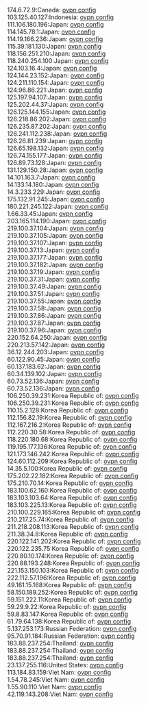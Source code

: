 174.6.72.9:Canada: [ovpn config](vpn/174_6_72_9.ovpn)  
103.125.40.127:Indonesia: [ovpn config](vpn/103_125_40_127.ovpn)  
111.106.180.196:Japan: [ovpn config](vpn/111_106_180_196.ovpn)  
114.145.78.1:Japan: [ovpn config](vpn/114_145_78_1.ovpn)  
114.19.166.236:Japan: [ovpn config](vpn/114_19_166_236.ovpn)  
115.39.181.130:Japan: [ovpn config](vpn/115_39_181_130.ovpn)  
118.156.251.210:Japan: [ovpn config](vpn/118_156_251_210.ovpn)  
118.240.254.100:Japan: [ovpn config](vpn/118_240_254_100.ovpn)  
124.103.16.4:Japan: [ovpn config](vpn/124_103_16_4.ovpn)  
124.144.23.152:Japan: [ovpn config](vpn/124_144_23_152.ovpn)  
124.211.110.154:Japan: [ovpn config](vpn/124_211_110_154.ovpn)  
124.96.86.221:Japan: [ovpn config](vpn/124_96_86_221.ovpn)  
125.197.94.107:Japan: [ovpn config](vpn/125_197_94_107.ovpn)  
125.202.44.37:Japan: [ovpn config](vpn/125_202_44_37.ovpn)  
126.125.144.155:Japan: [ovpn config](vpn/126_125_144_155.ovpn)  
126.218.86.202:Japan: [ovpn config](vpn/126_218_86_202.ovpn)  
126.235.87.202:Japan: [ovpn config](vpn/126_235_87_202.ovpn)  
126.241.112.238:Japan: [ovpn config](vpn/126_241_112_238.ovpn)  
126.26.81.239:Japan: [ovpn config](vpn/126_26_81_239.ovpn)  
126.65.198.132:Japan: [ovpn config](vpn/126_65_198_132.ovpn)  
126.74.155.177:Japan: [ovpn config](vpn/126_74_155_177.ovpn)  
126.89.73.128:Japan: [ovpn config](vpn/126_89_73_128.ovpn)  
131.129.150.28:Japan: [ovpn config](vpn/131_129_150_28.ovpn)  
14.101.163.7:Japan: [ovpn config](vpn/14_101_163_7.ovpn)  
14.133.14.180:Japan: [ovpn config](vpn/14_133_14_180.ovpn)  
14.3.233.229:Japan: [ovpn config](vpn/14_3_233_229.ovpn)  
175.132.91.245:Japan: [ovpn config](vpn/175_132_91_245.ovpn)  
180.221.245.122:Japan: [ovpn config](vpn/180_221_245_122.ovpn)  
1.66.33.45:Japan: [ovpn config](vpn/1_66_33_45.ovpn)  
203.165.114.190:Japan: [ovpn config](vpn/203_165_114_190.ovpn)  
219.100.37.104:Japan: [ovpn config](vpn/219_100_37_104.ovpn)  
219.100.37.105:Japan: [ovpn config](vpn/219_100_37_105.ovpn)  
219.100.37.107:Japan: [ovpn config](vpn/219_100_37_107.ovpn)  
219.100.37.13:Japan: [ovpn config](vpn/219_100_37_13.ovpn)  
219.100.37.177:Japan: [ovpn config](vpn/219_100_37_177.ovpn)  
219.100.37.182:Japan: [ovpn config](vpn/219_100_37_182.ovpn)  
219.100.37.19:Japan: [ovpn config](vpn/219_100_37_19.ovpn)  
219.100.37.31:Japan: [ovpn config](vpn/219_100_37_31.ovpn)  
219.100.37.49:Japan: [ovpn config](vpn/219_100_37_49.ovpn)  
219.100.37.51:Japan: [ovpn config](vpn/219_100_37_51.ovpn)  
219.100.37.55:Japan: [ovpn config](vpn/219_100_37_55.ovpn)  
219.100.37.58:Japan: [ovpn config](vpn/219_100_37_58.ovpn)  
219.100.37.86:Japan: [ovpn config](vpn/219_100_37_86.ovpn)  
219.100.37.87:Japan: [ovpn config](vpn/219_100_37_87.ovpn)  
219.100.37.96:Japan: [ovpn config](vpn/219_100_37_96.ovpn)  
220.152.64.250:Japan: [ovpn config](vpn/220_152_64_250.ovpn)  
220.213.57.142:Japan: [ovpn config](vpn/220_213_57_142.ovpn)  
36.12.244.203:Japan: [ovpn config](vpn/36_12_244_203.ovpn)  
60.122.90.45:Japan: [ovpn config](vpn/60_122_90_45.ovpn)  
60.137.183.62:Japan: [ovpn config](vpn/60_137_183_62.ovpn)  
60.34.139.102:Japan: [ovpn config](vpn/60_34_139_102.ovpn)  
60.73.52.136:Japan: [ovpn config](vpn/60_73_52_136.ovpn)  
60.73.52.136:Japan: [ovpn config](vpn/60_73_52_136.ovpn)  
106.250.39.231:Korea Republic of: [ovpn config](vpn/106_250_39_231.ovpn)  
106.250.39.231:Korea Republic of: [ovpn config](vpn/106_250_39_231.ovpn)  
110.15.2.128:Korea Republic of: [ovpn config](vpn/110_15_2_128.ovpn)  
112.156.82.19:Korea Republic of: [ovpn config](vpn/112_156_82_19.ovpn)  
112.167.216.2:Korea Republic of: [ovpn config](vpn/112_167_216_2.ovpn)  
112.220.30.58:Korea Republic of: [ovpn config](vpn/112_220_30_58.ovpn)  
118.220.180.68:Korea Republic of: [ovpn config](vpn/118_220_180_68.ovpn)  
119.195.177.136:Korea Republic of: [ovpn config](vpn/119_195_177_136.ovpn)  
121.173.146.242:Korea Republic of: [ovpn config](vpn/121_173_146_242.ovpn)  
124.60.112.209:Korea Republic of: [ovpn config](vpn/124_60_112_209.ovpn)  
14.35.5.100:Korea Republic of: [ovpn config](vpn/14_35_5_100.ovpn)  
175.202.22.182:Korea Republic of: [ovpn config](vpn/175_202_22_182.ovpn)  
175.210.70.14:Korea Republic of: [ovpn config](vpn/175_210_70_14.ovpn)  
183.100.62.160:Korea Republic of: [ovpn config](vpn/183_100_62_160.ovpn)  
183.103.103.64:Korea Republic of: [ovpn config](vpn/183_103_103_64.ovpn)  
183.103.225.13:Korea Republic of: [ovpn config](vpn/183_103_225_13.ovpn)  
210.100.229.165:Korea Republic of: [ovpn config](vpn/210_100_229_165.ovpn)  
210.217.25.74:Korea Republic of: [ovpn config](vpn/210_217_25_74.ovpn)  
211.218.208.113:Korea Republic of: [ovpn config](vpn/211_218_208_113.ovpn)  
211.38.34.8:Korea Republic of: [ovpn config](vpn/211_38_34_8.ovpn)  
220.122.141.202:Korea Republic of: [ovpn config](vpn/220_122_141_202.ovpn)  
220.122.235.75:Korea Republic of: [ovpn config](vpn/220_122_235_75.ovpn)  
220.80.10.174:Korea Republic of: [ovpn config](vpn/220_80_10_174.ovpn)  
220.88.193.248:Korea Republic of: [ovpn config](vpn/220_88_193_248.ovpn)  
221.153.150.103:Korea Republic of: [ovpn config](vpn/221_153_150_103.ovpn)  
222.112.57.196:Korea Republic of: [ovpn config](vpn/222_112_57_196.ovpn)  
49.161.15.168:Korea Republic of: [ovpn config](vpn/49_161_15_168.ovpn)  
58.150.189.252:Korea Republic of: [ovpn config](vpn/58_150_189_252.ovpn)  
59.151.222.11:Korea Republic of: [ovpn config](vpn/59_151_222_11.ovpn)  
59.29.9.22:Korea Republic of: [ovpn config](vpn/59_29_9_22.ovpn)  
59.8.83.147:Korea Republic of: [ovpn config](vpn/59_8_83_147.ovpn)  
61.79.64.138:Korea Republic of: [ovpn config](vpn/61_79_64_138.ovpn)  
5.137.253.173:Russian Federation: [ovpn config](vpn/5_137_253_173.ovpn)  
95.70.91.184:Russian Federation: [ovpn config](vpn/95_70_91_184.ovpn)  
183.88.237.254:Thailand: [ovpn config](vpn/183_88_237_254.ovpn)  
183.88.237.254:Thailand: [ovpn config](vpn/183_88_237_254.ovpn)  
183.88.237.254:Thailand: [ovpn config](vpn/183_88_237_254.ovpn)  
23.137.255.116:United States: [ovpn config](vpn/23_137_255_116.ovpn)  
113.184.83.159:Viet Nam: [ovpn config](vpn/113_184_83_159.ovpn)  
1.54.78.245:Viet Nam: [ovpn config](vpn/1_54_78_245.ovpn)  
1.55.90.110:Viet Nam: [ovpn config](vpn/1_55_90_110.ovpn)  
42.119.143.208:Viet Nam: [ovpn config](vpn/42_119_143_208.ovpn)  
